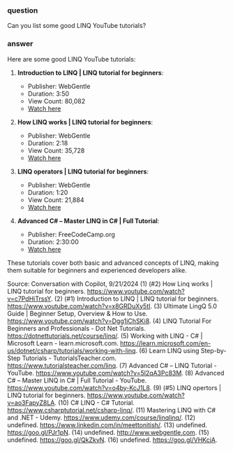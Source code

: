 ### question
Can you list some good LINQ YouTube tutorials?

### answer
Here are some good LINQ YouTube tutorials:

1. **Introduction to LINQ | LINQ tutorial for beginners**:
   - Publisher: WebGentle
   - Duration: 3:50
   - View Count: 80,082
   - [Watch here](https://www.youtube.com/watch?v=x8GRDuXy5tI)

2. **How LINQ works | LINQ tutorial for beginners**:
   - Publisher: WebGentle
   - Duration: 2:18
   - View Count: 35,728
   - [Watch here](https://www.youtube.com/watch?v=c7PdHiTrssY)

3. **LINQ operators | LINQ tutorial for beginners**:
   - Publisher: WebGentle
   - Duration: 1:20
   - View Count: 21,884
   - [Watch here](https://www.youtube.com/watch?v=ao3FapyZ8LA)

4. **Advanced C# – Master LINQ in C# | Full Tutorial**:
   - Publisher: FreeCodeCamp.org
   - Duration: 2:30:00
   - [Watch here](https://www.youtube.com/watch?v=o4by-KcJ1L8)

These tutorials cover both basic and advanced concepts of LINQ, making them suitable for beginners and experienced developers alike.

Source: Conversation with Copilot, 9/21/2024
(1) (#2) How Linq works | LINQ tutorial for beginners. https://www.youtube.com/watch?v=c7PdHiTrssY.
(2) (#1) Introduction to LINQ | LINQ tutorial for beginners. https://www.youtube.com/watch?v=x8GRDuXy5tI.
(3) Ultimate LingQ 5.0 Guide | Beginner Setup, Overview & How to Use. https://www.youtube.com/watch?v=Dgg1iChSKi8.
(4) LINQ Tutorial For Beginners and Professionals - Dot Net Tutorials. https://dotnettutorials.net/course/linq/.
(5) Working with LINQ - C# | Microsoft Learn - learn.microsoft.com. https://learn.microsoft.com/en-us/dotnet/csharp/tutorials/working-with-linq.
(6) Learn LINQ using Step-by-Step Tutorials - TutorialsTeacher.com. https://www.tutorialsteacher.com/linq.
(7) Advanced C# – LINQ Tutorial - YouTube. https://www.youtube.com/watch?v=5l2qA3Pc83M.
(8) Advanced C# – Master LINQ in C# | Full Tutorial - YouTube. https://www.youtube.com/watch?v=o4by-KcJ1L8.
(9) (#5) LINQ opertors | LINQ tutorial for beginners. https://www.youtube.com/watch?v=ao3FapyZ8LA.
(10) C# LINQ - C# Tutorial. https://www.csharptutorial.net/csharp-linq/.
(11) Mastering LINQ with C# and .NET - Udemy. https://www.udemy.com/course/linqlinq/.
(12) undefined. https://www.linkedin.com/in/meettonitish/.
(13) undefined. https://goo.gl/PJr1pN.
(14) undefined. http://www.webgentle.com.
(15) undefined. https://goo.gl/QkZkvN.
(16) undefined. https://goo.gl/VHKcjA.
